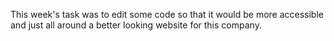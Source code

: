 This week's task was to edit some code so that it would be more accessible and just all around a better looking website for this company.